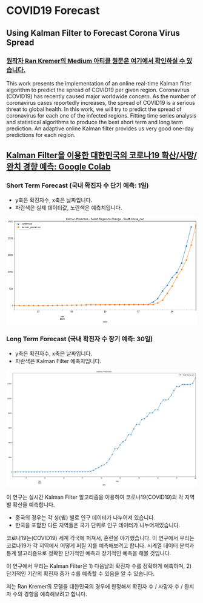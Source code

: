 # COVID19 Forecast



## Using Kalman Filter to Forecast Corona Virus Spread
### [원작자 Ran Kremer의 Medium 아티클 원문은 여기에서 확인하실 수 있습니다.](https://medium.com/@rank23/using-kalman-filter-to-predict-corona-virus-spread-72d91b74cc8)

This work presents the implementation of an online real-time Kalman filter algorithm to predict the spread of COVID19 per given region.
Coronavirus (COVID19) has recently caused major worldwide concern.
As the number of coronavirus cases reportedly increases, the spread of COVID19 is a serious threat to global health. 
In this work, we will try to predict the spread of coronavirus for each one of the infected regions. 
Fitting time series analysis and statistical algorithms to produce the best short term and long term prediction. 
An adaptive online Kalman filter provides us very good one-day predictions for each region.

## [Kalman Filter을 이용한 대한민국의 코로나19 확산/사망/완치 경향 예측: Google Colab](https://colab.research.google.com/drive/1xC3R-vq-P4jthhOPMaMP-Bq6R7gOplsH)

### Short Term Forecast (국내 확진자 수 단기 예측: 1일)

- y축은 확진자수, x축은 날짜입니다.
- 파란색은 실제 데이터값, 노란색은 예측치입니다. 

![200228_shortterm](200228_shortterm.png)

### Long Term Forecast (국내 확진자 수 장기 예측: 30일)

- y축은 확진자수, x축은 날짜입니다.
- 파란색은 Kalman Filter 예측치입니다.

![202029Prediction](202029Prediction.png)

이 연구는 실시간 Kalman Filter 알고리즘을 이용하여 코로나19(COVID19)의 각 지역 별 확산을 예측합니다. 

* 중국의 경우는 각 성(省) 별로 인구 데이터가 나누어져 있습니다.
* 한국을 포함한 다른 지역들은 국가 단위로 인구 데이터가 나누어져있습니다.

코로나19는(COVID19) 세계 각국에 퍼져서, 혼란을 야기했습니다. 
이 연구에서 우리는 코로나19가 각 지역에서 어떻게 퍼질 지를 예측해보려고 합니다. 시계열 데이터 분석과 통계 알고리즘으로 정확한 단기적인 예측과 장기적인 예측을 해볼 것입니다.

이 연구에서 우리는 Kalman Filter은 1) 다음날의 확진자 수를 정확하게 예측하며, 2) 단기적인 기간의 확진자 증가 수를 예측할 수 있음을 알 수 있습니다. 

저는 Ran Kremer의 모델을 대한민국의 경우에 한정해서 확진자 수 / 사망자 수 / 완치자 수의 경향을 예측해보려고 합니다. 
